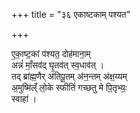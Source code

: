 +++
title = "३६ एकाष्टकाम् पश्यत"

+++

ए॒का॒ष्ट॒कां प॑श्यत॒ दोह॑माना॒म्  
अन्नं॑ माँ॒सव॑द् घृ॒तव॑त् स्व॒धाव॑त् ।  
तद् ब्रा॑ह्म॒णैर् अ॑तिपू॒तम् अ॑न॒न्तम् अ॑क्ष॒य्यम्  
अ॒मुष्मि॑ल्ँ लो॒के स्फीतिं॑ गच्छतु मे पि॒तृभ्यः॒  
स्वाहा॑ ।  

